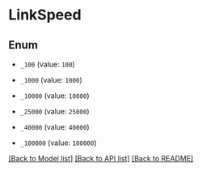 # LinkSpeed

## Enum


* `_100` (value: `100`)

* `_1000` (value: `1000`)

* `_10000` (value: `10000`)

* `_25000` (value: `25000`)

* `_40000` (value: `40000`)

* `_100000` (value: `100000`)


[[Back to Model list]](../README.md#documentation-for-models) [[Back to API list]](../README.md#documentation-for-api-endpoints) [[Back to README]](../README.md)


